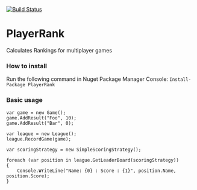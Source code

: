 [![Build Status](https://api.shippable.com/projects/557082c8edd7f2c052088637/badge?branchName=master)](https://app.shippable.com/projects/557082c8edd7f2c052088637/builds/latest)

# PlayerRank
Calculates Rankings for multiplayer games

### How to install

Run the following command in Nuget Package Manager Console: `Install-Package PlayerRank`

### Basic usage

```
var game = new Game();
game.AddResult("Foo", 10);
game.AddResult("Bar", 0);

var league = new League();
league.RecordGame(game);

var scoringStrategy = new SimpleScoringStrategy();

foreach (var position in league.GetLeaderBoard(scoringStrategy))
{
    Console.WriteLine("Name: {0} : Score : {1}", position.Name, position.Score);
}
```

